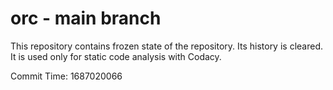 # orc - main branch

This repository contains frozen state of the repository.
Its history is cleared. It is used only for static code
analysis with Codacy.

Commit Time: 1687020066